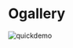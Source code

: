 # Ogallery
![quickdemo](https://github.com/mgama1/Ogallery/assets/40968723/45aeccd1-16df-4ca1-8a0a-4b3801eeaf13)
